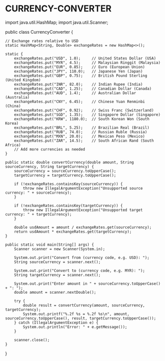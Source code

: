 # CURRENCY-CONVERTER

import java.util.HashMap;
import java.util.Scanner;

public class CurrencyConverter {

    // Exchange rates relative to USD
    static HashMap<String, Double> exchangeRates = new HashMap<>();

    static {
        exchangeRates.put("USD", 1.0);     // United States Dollar (USA)
        exchangeRates.put("MYR", 4.5);     // Malaysian Ringgit (Malaysia)
        exchangeRates.put("EUR", 0.85);    // Euro (European Union)
        exchangeRates.put("JPY", 110.0);   // Japanese Yen (Japan)
        exchangeRates.put("GBP", 0.75);    // British Pound Sterling (United Kingdom)
        exchangeRates.put("INR", 82.0);    // Indian Rupee (India)
        exchangeRates.put("CAD", 1.25);    // Canadian Dollar (Canada)
        exchangeRates.put("AUD", 1.4);     // Australian Dollar (Australia)
        exchangeRates.put("CNY", 6.45);    // Chinese Yuan Renminbi (China)
        exchangeRates.put("CHF", 0.92);    // Swiss Franc (Switzerland)
        exchangeRates.put("SGD", 1.35);    // Singapore Dollar (Singapore)
        exchangeRates.put("KRW", 1180.0);  // South Korean Won (South Korea)
        exchangeRates.put("BRL", 5.25);    // Brazilian Real (Brazil)
        exchangeRates.put("RUB", 74.0);    // Russian Ruble (Russia)
        exchangeRates.put("MXN", 20.0);    // Mexican Peso (Mexico)
        exchangeRates.put("ZAR", 14.5);    // South African Rand (South Africa)
        // Add more currencies as needed
    }

    public static double convertCurrency(double amount, String sourceCurrency, String targetCurrency) {
        sourceCurrency = sourceCurrency.toUpperCase();
        targetCurrency = targetCurrency.toUpperCase();

        if (!exchangeRates.containsKey(sourceCurrency)) {
            throw new IllegalArgumentException("Unsupported source currency: " + sourceCurrency);
        }

        if (!exchangeRates.containsKey(targetCurrency)) {
            throw new IllegalArgumentException("Unsupported target currency: " + targetCurrency);
        }

        double usdAmount = amount / exchangeRates.get(sourceCurrency);
        return usdAmount * exchangeRates.get(targetCurrency);
    }

    public static void main(String[] args) {
        Scanner scanner = new Scanner(System.in);

        System.out.print("Convert from (currency code, e.g. USD): ");
        String sourceCurrency = scanner.next();

        System.out.print("Convert to (currency code, e.g. MYR): ");
        String targetCurrency = scanner.next();

        System.out.print("Enter amount in " + sourceCurrency.toUpperCase() + ": ");
        double amount = scanner.nextDouble();

        try {
            double result = convertCurrency(amount, sourceCurrency, targetCurrency);
            System.out.printf("%.2f %s = %.2f %s\n", amount, sourceCurrency.toUpperCase(), result, targetCurrency.toUpperCase());
        } catch (IllegalArgumentException e) {
            System.out.println("Error: " + e.getMessage());
        }

        scanner.close();
    }
}
